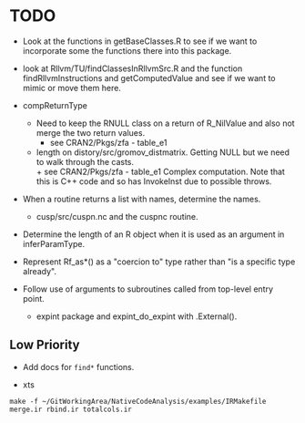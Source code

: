 # TODO

+ Look at the functions in getBaseClasses.R to see if we want to incorporate some the functions
  there into this package.

+ look at Rllvm/TU/findClassesInRllvmSrc.R and the function findRllvmInstructions and
  getComputedValue
   and see if we want to mimic or move them here.

+ compReturnType
   +  Need to keep the RNULL class on a return of R_NilValue and also not merge the two return values.
       + see CRAN2/Pkgs/zfa - table_e1   
   +  length on distory/src/gromov_distmatrix.  Getting NULL but we need to walk through the casts.   
          + see CRAN2/Pkgs/zfa - table_e1   	 Complex computation.   Note that this is C++ code
            and so has InvokeInst due to possible throws.


+ When a routine returns a list with names, determine the names.
   + cusp/src/cuspn.nc and the cuspnc routine.

+ Determine the length of an R object when it is used as an argument in inferParamType.

+ Represent Rf_as*() as a "coercion to" type rather than "is a specific type already".

+ Follow use of arguments to subroutines called from top-level entry point.
   + expint package and expint_do_expint with .External().

## Low Priority

* Add docs for `find*` functions.





+ xts
```
make -f ~/GitWorkingArea/NativeCodeAnalysis/examples/IRMakefile merge.ir rbind.ir totalcols.ir
```
